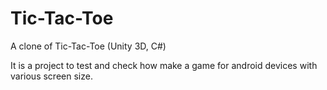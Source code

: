 # Tic-Tac-Toe
A clone of Tic-Tac-Toe (Unity 3D, C#)

It is a project to test and check how make a game for android devices with various screen size.
